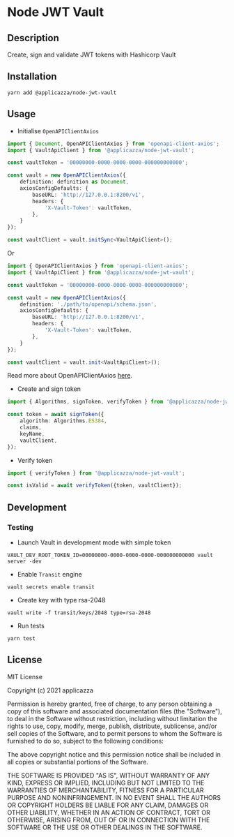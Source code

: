 # Node JWT Vault

## Description

Create, sign and validate JWT tokens with Hashicorp Vault

## Installation

```shell
yarn add @applicazza/node-jwt-vault
```

## Usage

* Initialise `OpenAPIClientAxios`

```typescript
import { Document, OpenAPIClientAxios } from 'openapi-client-axios';
import { VaultApiClient } from '@applicazza/node-jwt-vault';

const vaultToken = '00000000-0000-0000-0000-000000000000';

const vault = new OpenAPIClientAxios({
    definition: definition as Document,
    axiosConfigDefaults: {
        baseURL: 'http://127.0.0.1:8200/v1',
        headers: {
            'X-Vault-Token': vaultToken,
        },
    }
});

const vaultClient = vault.initSync<VaultApiClient>();
```

Or 

```typescript
import { OpenAPIClientAxios } from 'openapi-client-axios';
import { VaultApiClient } from '@applicazza/node-jwt-vault';

const vaultToken = '00000000-0000-0000-0000-000000000000';

const vault = new OpenAPIClientAxios({
    definition: './path/to/openapi/schema.json',
    axiosConfigDefaults: {
        baseURL: 'http://127.0.0.1:8200/v1',
        headers: {
            'X-Vault-Token': vaultToken,
        },
    }
});

const vaultClient = vault.init<VaultApiClient>();
```

Read more about OpenAPIClientAxios [here](https://github.com/anttiviljami/openapi-client-axios).

* Create and sign token

```typescript
import { Algorithms, signToken, verifyToken } from '@applicazza/node-jwt-vault';

const token = await signToken({
    algorithm: Algorithms.ES384,
    claims,
    keyName,
    vaultClient,
});
```

* Verify token

```typescript
import { verifyToken } from '@applicazza/node-jwt-vault';

const isValid = await verifyToken({token, vaultClient});
```

## Development

### Testing

* Launch Vault in development mode with simple token

```shell
VAULT_DEV_ROOT_TOKEN_ID=00000000-0000-0000-0000-000000000000 vault server -dev
```

* Enable `Transit` engine

```shell
vault secrets enable transit
```

* Create key with type rsa-2048

```shell
vault write -f transit/keys/2048 type=rsa-2048
```

* Run tests

```
yarn test
```

## License

MIT License

Copyright (c) 2021 applicazza

Permission is hereby granted, free of charge, to any person obtaining a copy
of this software and associated documentation files (the "Software"), to deal
in the Software without restriction, including without limitation the rights
to use, copy, modify, merge, publish, distribute, sublicense, and/or sell
copies of the Software, and to permit persons to whom the Software is
furnished to do so, subject to the following conditions:

The above copyright notice and this permission notice shall be included in all
copies or substantial portions of the Software.

THE SOFTWARE IS PROVIDED "AS IS", WITHOUT WARRANTY OF ANY KIND, EXPRESS OR
IMPLIED, INCLUDING BUT NOT LIMITED TO THE WARRANTIES OF MERCHANTABILITY,
FITNESS FOR A PARTICULAR PURPOSE AND NONINFRINGEMENT. IN NO EVENT SHALL THE
AUTHORS OR COPYRIGHT HOLDERS BE LIABLE FOR ANY CLAIM, DAMAGES OR OTHER
LIABILITY, WHETHER IN AN ACTION OF CONTRACT, TORT OR OTHERWISE, ARISING FROM,
OUT OF OR IN CONNECTION WITH THE SOFTWARE OR THE USE OR OTHER DEALINGS IN THE
SOFTWARE.